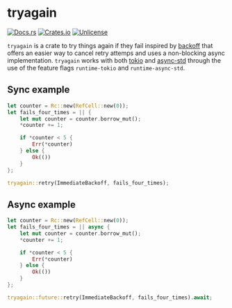 # tryagain
[![Docs.rs][docs-badge]][docs-url]
[![Crates.io][crates-badge]][crates-url]
[![Unlicense][license-badge]][license-url]

[crates-badge]: https://img.shields.io/crates/v/tryagain.svg
[crates-url]: https://crates.io/crates/tryagain
[license-badge]: https://img.shields.io/badge/license-Unlicense-blue.svg
[license-url]: https://github.com/vlakreeh/tryagain/blob/master/LICENSE
[docs-badge]: https://img.shields.io/badge/docs.rs-rustdoc-green
[docs-url]: https://docs.rs/tryagain/

`tryagain` is a crate to try things again if they fail inspired by
[backoff](https://docs.rs/backoff) that offers an easier way to cancel
retry attemps and uses a non-blocking async implementation.
`tryagain` works with both [tokio](https://crates.io/crates/tokio) and
[async-std](https://crates.io/crates/async-std) through the use of the
feature flags `runtime-tokio` and `runtime-async-std`.

## Sync example
```rust
let counter = Rc::new(RefCell::new(0));
let fails_four_times = || {
    let mut counter = counter.borrow_mut();
    *counter += 1;

    if *counter < 5 {
        Err(*counter)
    } else {
        Ok(())
    }
};

tryagain::retry(ImmediateBackoff, fails_four_times);
```
## Async example
```rust
let counter = Rc::new(RefCell::new(0));
let fails_four_times = || async {
    let mut counter = counter.borrow_mut();
    *counter += 1;

    if *counter < 5 {
        Err(*counter)
    } else {
        Ok(())
    }
};

tryagain::future::retry(ImmediateBackoff, fails_four_times).await;
```
